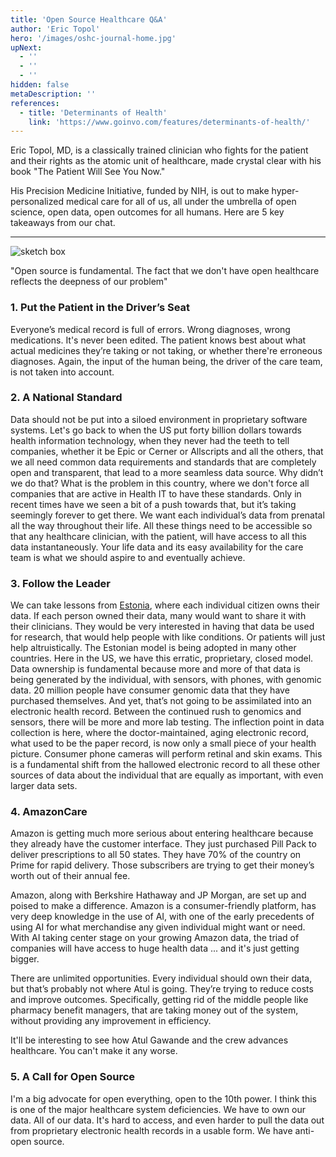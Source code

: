 ```yaml
---
title: 'Open Source Healthcare Q&A'
author: 'Eric Topol'
hero: '/images/oshc-journal-home.jpg'
upNext:
  - ''
  - ''
  - ''
hidden: false
metaDescription: ''
references:
  - title: 'Determinants of Health'
    link: 'https://www.goinvo.com/features/determinants-of-health/'
---
```


Eric Topol, MD, is a classically trained clinician who fights for the patient and their rights as the atomic unit of healthcare, made crystal clear with his book "The Patient Will See You Now."

His Precision Medicine Initiative, funded by NIH, is out to make hyper-personalized medical care for all of us, all under the umbrella of open science, open data, open outcomes for all humans. Here are 5 key takeaways from our chat.

---

![sketch box](/images/sketch_box.png)

"Open source is fundamental. The fact that we don't have open healthcare reflects the deepness of our problem"

### 1. Put the Patient in the Driver’s Seat
Everyone’s medical record is full of errors. Wrong diagnoses, wrong medications. It's never been edited. The patient knows best about what actual medicines they’re taking or not taking, or whether there're erroneous diagnoses. Again, the input of the human being, the driver of the care team, is not taken into account.

### 2. A National Standard
Data should not be put into a siloed environment in proprietary software systems. Let's go back to when the US put forty billion dollars towards health information technology, when they never had the teeth to tell companies, whether it be Epic or Cerner or Allscripts and all the others, that we all need common data requirements and standards that are completely open and transparent, that lead to a more seamless data source. Why didn’t we do that? What is the problem in this country, where we don't force all companies that are active in Health IT to have these standards. Only in recent times have we seen a bit of a push towards that, but it’s taking seemingly forever to get there. We want each individual’s data from prenatal all the way throughout their life. All these things need to be accessible so that any healthcare clinician, with the patient, will have access to all this data instantaneously. Your life data and its easy availability for the care team is what we should aspire to and eventually achieve.

### 3. Follow the Leader
We can take lessons from [Estonia](https://en.wikipedia.org/wiki/Estonia), where each individual citizen owns their data. If each person owned their data, many would want to share it with their clinicians. They would be very interested in having that data be used for research, that would help people with like conditions. Or patients will just help altruistically. The Estonian model is being adopted in many other countries. Here in the US, we have this erratic, proprietary, closed model. Data ownership is fundamental because more and more of that data is being generated by the individual, with sensors, with phones, with genomic data. 20 million people have consumer genomic data that they have purchased themselves. And yet, that’s not going to be assimilated into an electronic health record. Between the continued rush to genomics and sensors, there will be more and more lab testing. The inflection point in data collection is here, where the doctor-maintained, aging electronic record, what used to be the paper record, is now only a small piece of your health picture. Consumer phone cameras will perform retinal and skin exams. This is a fundamental shift from the hallowed electronic record to all these other sources of data about the individual that are equally as important, with even larger data sets.

### 4. AmazonCare
Amazon is getting much more serious about entering healthcare because they already have the customer interface. They just purchased Pill Pack to deliver prescriptions to all 50 states. They have 70% of the country on Prime for rapid delivery. Those subscribers are trying to get their money’s worth out of their annual fee.

Amazon, along with Berkshire Hathaway and JP Morgan, are set up and poised to make a difference.
Amazon is a consumer-friendly platform, has very deep knowledge in the use of AI, with one of the early precedents of using AI for what merchandise any given individual might want or need. With AI taking center stage on your growing Amazon data, the triad of companies will have access to huge health data ... and it's just getting bigger.

There are unlimited opportunities. Every individual should own their data, but that’s probably not where Atul is going. They’re trying to reduce costs and improve outcomes. Specifically, getting rid of the middle people like pharmacy benefit managers, that are taking money out of the system, without providing any improvement in efficiency.

It'll be interesting to see how Atul Gawande and the crew advances healthcare. You can't make it any worse.

### 5. A Call for Open Source
I'm a big advocate for open everything, open to the 10th power. I think this is one of the major healthcare system deficiencies. We have to own our data. All of our data. It's hard to access, and even harder to pull the data out from proprietary electronic health records in a usable form. We have anti-open source.
